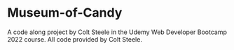 # Museum-of-Candy

A code along project by Colt Steele in the Udemy Web Developer Bootcamp 2022 course. All code provided by Colt Steele.
